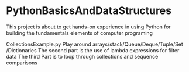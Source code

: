 # PythonBasicsAndDataStructures
This project is about to get hands-on experience in using Python for building the fundamentals elements of computer programing

CollectionsExample.py
Play around arrays/stack/Queue/Deque/Tuple/Set /Dictionaries
The second part is the use of lambda expressions for filter data
The third Part is to loop through collections and sequence comparisons

